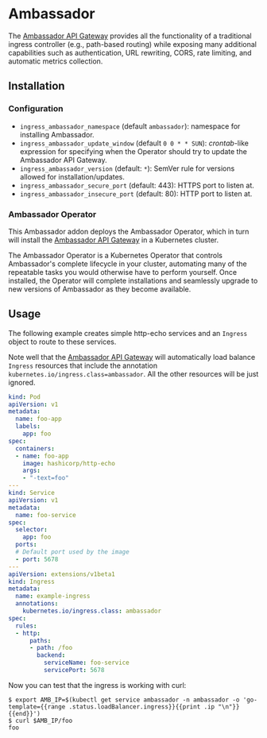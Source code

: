 
# Ambassador

The [Ambassador API Gateway](https://github.com/datawire/ambassador) provides all the functionality of a traditional ingress controller
(e.g., path-based routing) while exposing many additional capabilities such as authentication,
URL rewriting, CORS, rate limiting, and automatic metrics collection.

## Installation

### Configuration

* `ingress_ambassador_namespace` (default `ambassador`): namespace for installing Ambassador.
* `ingress_ambassador_update_window` (default `0 0 * * SUN`): _crontab_-like expression
  for specifying when the Operator should try to update the Ambassador API Gateway.
* `ingress_ambassador_version` (default: `*`): SemVer rule for versions allowed for
  installation/updates.
* `ingress_ambassador_secure_port` (default: 443): HTTPS port to listen at.
* `ingress_ambassador_insecure_port` (default: 80): HTTP port to listen at.

### Ambassador Operator

This Ambassador addon deploys the Ambassador Operator, which in turn will install
the [Ambassador API Gateway](https://github.com/datawire/ambassador) in
a Kubernetes cluster.

The Ambassador Operator is a Kubernetes Operator that controls Ambassador's complete lifecycle
in your cluster, automating many of the repeatable tasks you would otherwise have to perform
yourself.  Once installed, the Operator will complete installations and seamlessly upgrade to new
versions of Ambassador as they become available.

## Usage

The following example creates simple http-echo services and an `Ingress` object
to route to these services.

Note well that the [Ambassador API Gateway](https://github.com/datawire/ambassador) will automatically load balance `Ingress` resources
that include the annotation `kubernetes.io/ingress.class=ambassador`. All the other
resources will be just ignored.

```yaml
kind: Pod
apiVersion: v1
metadata:
  name: foo-app
  labels:
    app: foo
spec:
  containers:
  - name: foo-app
    image: hashicorp/http-echo
    args:
    - "-text=foo"
---
kind: Service
apiVersion: v1
metadata:
  name: foo-service
spec:
  selector:
    app: foo
  ports:
  # Default port used by the image
  - port: 5678
---
apiVersion: extensions/v1beta1
kind: Ingress
metadata:
  name: example-ingress
  annotations:
    kubernetes.io/ingress.class: ambassador
spec:
  rules:
  - http:
      paths:
      - path: /foo
        backend:
          serviceName: foo-service
          servicePort: 5678
```

Now you can test that the ingress is working with curl:

```console
$ export AMB_IP=$(kubectl get service ambassador -n ambassador -o 'go-template={{range .status.loadBalancer.ingress}}{{print .ip "\n"}}{{end}}')
$ curl $AMB_IP/foo
foo
```
